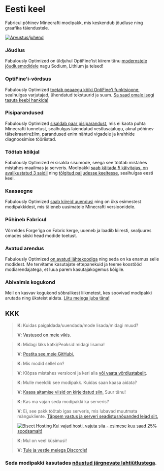 # Eesti keel

Fabricul põhinev Minecrafti modipakk, mis keskendub jõudluse ning graafika täiendustele. 

[![Arvustus/juhend](https://img.youtube.com/vi/z0jKe8XgdP0/hqdefault.jpg)](https://www.youtube.com/watch?v=z0jKe8XgdP0)

### Jõudlus

Fabulously Optimized on üldjuhul OptiFine'ist kiirem tänu [modernstele jõudlusmodidele][1] nagu Sodium, Lithium ja teised!

### OptiFine'i-võrdsus

Fabulously Optimized [toetab peaaegu kõiki OptiFine'i funktsioone][2], sealhulgas varjutajad, ühendatud tekstuurid ja suum. [Sa saad omale isegi tasuta keebi hankida!][3]

### Pisiparandused

Fabulously Optimized [sisaldab paar pisiparandust][4], mis ei kaota puhta Minecrafti tunnetust, sealhulgas laiendatud vestlusajalugu, aknal põhinev täisekraanirežiim, parandused enim nähtud vigadele ja krahhide diagnoosimise tööriistad.

### Töötab kõikjal

Fabulously Optimized ei sisalda sisumode, seega see töötab mistahes mistahes maailmas ja serveris. Modipakki [saab käitada 5 käivitajas, on avalikustatud 3 saidil][6] ning [tõlgitud paljudesse keeltesse][7], sealhulgas eesti keel.

### Kaasaegne

Fabulously Optimized [saab kiireid uuendusi][5] ning on üks esimestest modipakkidest, mis täieneb uusimatele Minecrafti versioonidele.

### Põhineb Fabricul

Võrreldes Forge'iga on Fabric kerge, uueneb ja laadib kiiresti, sealjuures omades siiski head modide toetust.

### Avatud arendus

Fabulously Optimized [on avatud lähtekoodiga][8] ning seda on ka enamus selle modidest. Me tervitame kasutajate ettepanekuid ja teeme koostööd modiarendajatega, et luua parem kasutajakogemus kõigile.

### Abivalmis kogukond

Meil on kasvav kogukond sõbralikest liikmetest, kes soovivad modipakki arutada ning üksteist aidata. [Liitu meiega juba täna!][10]

## KKK

> **K**: Kuidas paigaldada/uuendada/mode lisada/midagi muud?
> 
> **V**: [Vastused on meie vikis.](https://fabulously-optimized.gitbook.io/modpack/et-ee)


> **K**: Midagi läks katki/Peaksid midagi lisama!
> 
> **V**: [Postita see meie GitHubi.][8]


> **K**: Mis modid sellel on? 
> 
> **V**: Klõpsa mistahes versiooni ja keri alla [või vaata võrdlustabelit][12].


> **K**: Mulle meeldib see modipakk. Kuidas saan kaasa aidata?
>
> **V**: [Kaasa aitamise viisid on kirjeldatud siin.][16] Suur tänu!


> **K**: Kas ma vajan seda modipakki ka serveris?
> 
> **V**: Ei, see pakk töötab igas serveris, mis lubavad muutmata mängukliente. [Täpsem vastus ja serveri seadistusnõuanded leiad siit.][13] 
> 
> [![Bisect Hosting](https://i.ibb.co/gr9mSxW/image.png) Kui vajad hosti, vajuta siia - esimese kuu saad 25% soodsamalt!][14]


> **K**: Mul on veel küsimusi!
> 
> **V**: [Tule ja vestle meiega Discordis!][10]

### Seda modipakki kasutades [nõustud järgnevate lahtiütlustega][15].

[1]: https://github.com/Fabulously-Optimized/fabulously-optimized/blob/main/INCLUDED-MODS.md#smooth
[2]: https://fabulously-optimized.gitbook.io/modpack/give-up-optifine
[3]: https://fabulously-optimized.gitbook.io/modpack/free-cape
[4]: https://github.com/Fabulously-Optimized/fabulously-optimized/blob/main/INCLUDED-MODS.md#functional
[5]: https://github.com/Fabulously-Optimized/fabulously-optimized/blob/main/CHANGELOG.md
[6]: https://github.com/Fabulously-Optimized/fabulously-optimized#downloads
[7]: https://fabulously-optimized.gitbook.io/modpack/language-support
[8]: https://github.com/Fabulously-Optimized/fabulously-optimized
[9]: https://github.com/Fabulously-Optimized/fabulously-optimized/issues/257
[10]: https://discord.gg/yxaXtaQqdB
[11]: https://fabulously-optimized.gitbook.io/modpack/
[12]: https://github.com/Fabulously-Optimized/fabulously-optimized/blob/main/INCLUDED-MODS.md
[13]: https://fabulously-optimized.gitbook.io/modpack/server-setup
[14]: https://www.bisecthosting.com/clients/aff.php?aff=2604
[15]: https://github.com/Fabulously-Optimized/fabulously-optimized#disclaimers
[16]: https://github.com/Fabulously-Optimized/fabulously-optimized/blob/main/CONTRIBUTING.md
